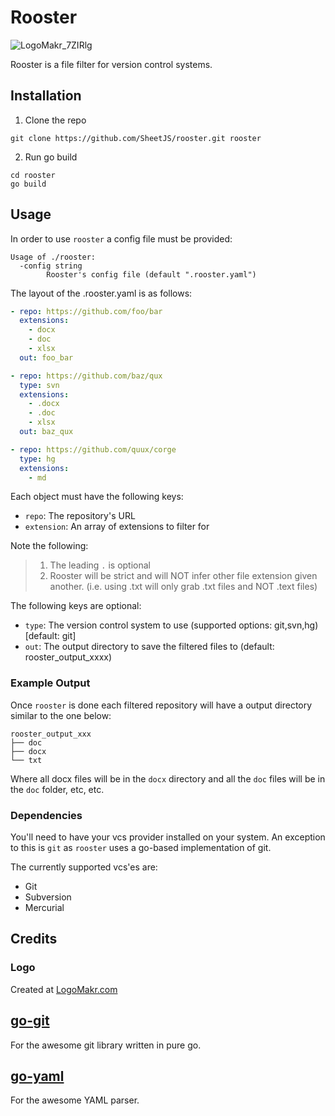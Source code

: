 # Rooster

![LogoMakr_7ZIRlg](https://user-images.githubusercontent.com/13544676/86405652-91fa2f80-bc66-11ea-8543-f56ab909bb9d.png)

Rooster is a file filter for version control systems.

## Installation

1. Clone the repo

`git clone https://github.com/SheetJS/rooster.git rooster`

2. Run go build

```
cd rooster
go build
```

## Usage

In order to use `rooster` a config file must be provided:

```
Usage of ./rooster:
  -config string
        Rooster's config file (default ".rooster.yaml")
```

The layout of the .rooster.yaml is as follows:

```yaml
- repo: https://github.com/foo/bar
  extensions:
    - docx
    - doc
    - xlsx
  out: foo_bar

- repo: https://github.com/baz/qux
  type: svn
  extensions:
    - .docx
    - .doc
    - xlsx
  out: baz_qux

- repo: https://github.com/quux/corge
  type: hg
  extensions:
    - md
```

Each object must have the following keys:

- `repo`: The repository's URL
- `extension`: An array of extensions to filter for

Note the following:

> 1. The leading `.` is optional
> 2. Rooster will be strict and will NOT infer other file extension given another. (i.e. using .txt will only grab .txt files and NOT .text files)

The following keys are optional:

- `type`: The version control system to use (supported options: git,svn,hg) [default: git]
- `out`: The output directory to save the filtered files to (default: rooster_output_xxxx)

### Example Output

Once `rooster` is done each filtered repository will have a output directory similar to the one below:

```
rooster_output_xxx
├── doc
├── docx
└── txt
```

Where all docx files will be in the `docx` directory and all the `doc` files will be in the `doc` folder, etc, etc.

### Dependencies

You'll need to have your vcs provider installed on your system.
An exception to this is `git` as `rooster` uses a go-based implementation of git.

The currently supported vcs'es are:

- Git
- Subversion
- Mercurial

## Credits

### Logo

Created at [LogoMakr.com](https://www.LogoMakr.com)

## [go-git](https://github.com/go-git/go-git)

For the awesome git library written in pure go.

## [go-yaml](https://github.com/go-yaml/yaml)

For the awesome YAML parser.
